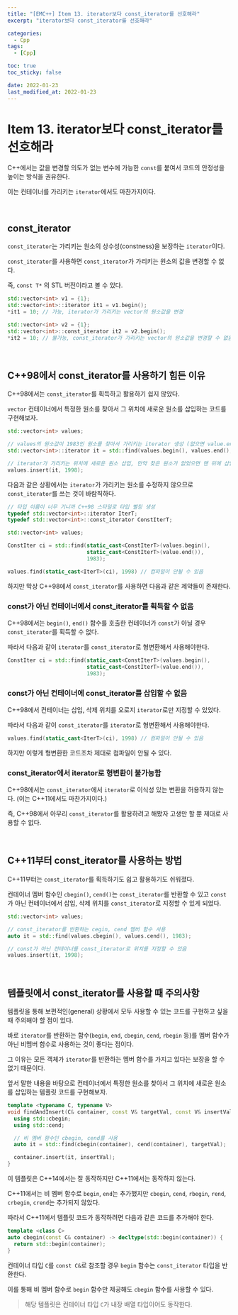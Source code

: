 ```yaml
---
title: "[EMC++] Item 13. iterator보다 const_iterator를 선호해라"
excerpt: "iterator보다 const_iterator를 선호해라"

categories:
  - Cpp
tags:
  - [Cpp]

toc: true
toc_sticky: false

date: 2022-01-23
last_modified_at: 2022-01-23
---
```


# Item 13. iterator보다 const_iterator를 선호해라

C++에서는 값을 변경할 의도가 없는 변수에 가능한 `const`를 붙여서 코드의 안정성을 높이는 방식을 권유한다.

이는 컨테이너를 가리키는 `iterator`에서도 마찬가지이다.

<br>

## const_iterator

`const_iterator`는 가리키는 원소의 상수성(constness)을 보장하는 `iterator`이다.

`const_iterator`를 사용하면 `const_iterator`가 가리키는 원소의 값을 변경할 수 없다.

즉, `const T*` 의 STL 버전이라고 볼 수 있다.

```cpp
std::vector<int> v1 = {1};
std::vector<int>::iterator it1 = v1.begin();
*it1 = 10; // 가능, iterator가 가리키는 vector의 원소값을 변경

std::vector<int> v2 = {1};
std::vector<int>::const_iterator it2 = v2.begin();
*it2 = 10; // 불가능, const_iterator가 가리키는 vector의 원소값을 변경할 수 없음
```

<br>

## C++98에서 const_iterator를 사용하기 힘든 이유

C++98에서는 `const_iterator`를 획득하고 활용하기 쉽지 않았다.

`vector` 컨테이너에서 특정한 원소를 찾아서 그 위치에 새로운 원소를 삽입하는 코드를 구현해보자.

```cpp
std::vector<int> values;

// values의 원소값이 1983인 원소를 찾아서 가리키는 iterator 생성 (없으면 value.end()를 가리키고 있음) 
std::vector<int>::iterator it = std::find(values.begin(), values.end(), 1983);

// iterator가 가리키는 위치에 새로운 원소 삽입, 만약 찾은 원소가 없었으면 맨 뒤에 삽입
values.insert(it, 1998);
```

다음과 같은 상황에서는 `iterator`가 가리키는 원소를 수정하지 않으므로 `const_iterator`를 쓰는 것이 바람직하다.

```cpp
// 타입 이름이 너무 기니까 C++98 스타일로 타입 별칭 생성
typedef std::vector<int>::iterator IterT;
typedef std::vector<int>::const_iterator ConstIterT;

std::vector<int> values;

ConstIter ci = std::find(static_cast<ConstIterT>(values.begin(), 
                         static_cast<ConstIterT>(value.end()), 
                         1983);

values.find(static_cast<IterT>(ci), 1998) // 컴파일이 안될 수 있음
```

하지만 막상 C++98에서 `const_iterator`를 사용하면 다음과 같은 제약들이 존재한다.

### const가 아닌 컨테이너에서 const_iterator를 획득할 수 없음

C++98에서는 `begin()`, `end()` 함수를 호출한 컨테이너가 `const`가 아닐 경우 `const_iterator`를 획득할 수 없다.

따라서 다음과 같이 `iterator`를 `const_iterator`로 형변환해서 사용해야한다.

```cpp
ConstIter ci = std::find(static_cast<ConstIterT>(values.begin(), 
                         static_cast<ConstIterT>(value.end()), 
                         1983);
```

### const가 아닌 컨테이너에 const_iterator를 삽입할 수 없음

C++98에서 컨테이너는 삽입, 삭제 위치를 오로지 `iterator`로만 지정할 수 있었다.

따라서 다음과 같이 `const_iterator`를 `iterator`로 형변환해서 사용해야한다.

```cpp
values.find(static_cast<IterT>(ci), 1998) // 컴파일이 안될 수 있음
```

하지만 이렇게 형변환한 코드조차 제대로 컴파일이 안될 수 있다.

### const_iterator에서 iterator로 형변환이 불가능함

C++98에서는 `const_iterator`에서 `iterator`로 이식성 있는 변환을 허용하지 않는다. (이는 C++11에서도 마찬가지이다.)

즉, C++98에서 아무리 `const_iterator`를 활용하려고 해봤자 고생만 할 뿐 제대로 사용할 수 없다.

<br>

## C++11부터 const_iterator를 사용하는 방법

C++11부터는 `const_iterator`를 획득하기도 쉽고 활용하기도 쉬워졌다.

컨테이너 멤버 함수인 `cbegin()`, `cend()`는 `const_iterator`를 반환할 수 있고 `const`가 아닌 컨테이너에서 삽입, 삭제 위치를 `const_iterator`로 지정할 수 있게 되었다.

```cpp
std::vector<int> values;

// const_iterator를 반환하는 cegin, cend 멤버 함수 사용
auto it = std::find(values.cbegin(), values.cend(), 1983);

// const가 아닌 컨테이너를 const_iterator로 위치를 지정할 수 있음
values.insert(it, 1998);
```

<br>

## 템플릿에서 const_iterator를 사용할 때 주의사항

템플릿을 통해 보편적인(general) 상황에서 모두 사용할 수 있는 코드를 구현하고 싶을 때 주의해야 할 점이 있다.

바로 `iterator`를 반환하는 함수(`begin`, `end`, `cbegin`, `cend`, `rbegin` 등)를 멤버 함수가 아닌 비멤버 함수로 사용하는 것이 좋다는 점이다.

그 이유는 모든 객체가 `iterator`를 반환하는 멤버 함수를 가지고 있다는 보장을 할 수 없기 때문이다.

앞서 말한 내용을 바탕으로 컨테이너에서 특정한 원소를 찾아서 그 위치에 새로운 원소를 삽입하는 템플릿 코드를 구현해보자.

```cpp
template <typename C, typename V>
void findAndInsert(C& container, const V& targetVal, const V& insertVal) {
  using std::cbegin;
  using std::cend;

  // 비 멤버 함수인 cbegin, cend를 사용
  auto it = std::find(cbegin(container), cend(container), targetVal);

  container.insert(it, insertVal);
} 
```

이 템플릿은 C++14에서는 잘 동작하지만 C++11에서는 동작하지 않는다.

C++11에서는 비 멤버 함수로 `begin`, `end`는 추가했지만 `cbegin`, `cend`, `rbegin`, `rend`, `crbegin`, `crend`는 추가되지 않았다.

따라서 C++11에서 템플릿 코드가 동작하려면 다음과 같은 코드를 추가해야 한다.

```cpp
template <class C>
auto cbegin(const C& container) -> decltype(std::begin(container)) {
  return std::begin(container);
}
```

컨테이너 타입 `C`를 `const C&`로 참조할 경우 `begin` 함수는 `const_iterator` 타입을 반환한다.

이를 통해 비 멤버 함수로 `begin` 함수만 제공해도 `cbegin` 함수를 사용할 수 있다.

> 해당 템플릿은 컨테이너 타입 `C`가 내장 배열 타입이어도 동작한다.

<br>